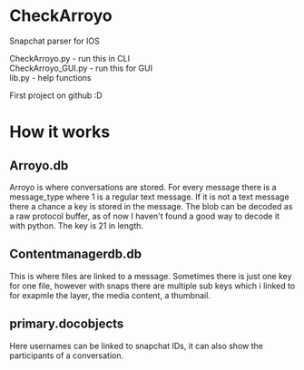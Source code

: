 # CheckArroyo
Snapchat parser for IOS

CheckArroyo.py - run this in CLI\
CheckArroyo_GUI.py - run this for GUI\
lib.py - help functions

First project on github :D

# How it works

## Arroyo.db
Arroyo is where conversations are stored. For every message there is a message_type where 1 is a regular text message. If it is not a text message there a chance a key is stored in the message. The blob can be decoded as a raw protocol buffer, as of now I haven't found a good way to decode it with python. The key is 21 in length.

## Contentmanagerdb.db

This is where files are linked to a message. Sometimes there is just one key for one file, however with snaps there are multiple sub keys which i linked to for exapmle the layer, the media content, a thumbnail.

## primary.docobjects

Here usernames can be linked to snapchat IDs, it can also show the participants of a conversation.
